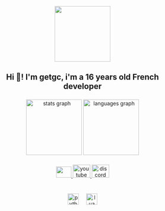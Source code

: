 <div align="center">
  <kbd>
      <img height="150" src="https://cdn.discordapp.com/avatars/828627902781849660/10af3e1e1acd37cc0af38659b2779015.webp"  />
  </kbd>
</div>

###

<h2 align="center">Hi 👋! I'm getgc, i'm a 16 years old French developer</h2>

###

<div align="center">
  <img src="https://github-readme-stats.vercel.app/api?username=IceMinisterq&hide_title=false&hide_rank=false&show_icons=true&include_all_commits=true&count_private=true&disable_animations=false&theme=github_dark&locale=en&hide_border=true" height="150" alt="stats graph"  />
  <img src="https://github-readme-stats.vercel.app/api/top-langs?username=IceMinisterq&locale=en&hide_title=false&layout=compact&card_width=320&langs_count=5&theme=github_dark&hide_border=true" height="150" alt="languages graph"  />
</div>

###

<div align="center">
  <a href="mailto:iceministera@proton.me" target="_blank">
    <img src="https://cdn.discordapp.com/attachments/828633564672294993/1122694157597675581/proton-mail-logo-31D8CDC79E-seeklogo.png" width="41.125" height="30.625" />
  </a>
  <a href="https://www.youtube.com/channel/UCEGhcDAk92crZ5eSWNlcn0w" target="_blank">
    <img src="https://raw.githubusercontent.com/maurodesouza/profile-readme-generator/master/src/assets/icons/social/youtube/default.svg" width="47" height="35" alt="youtube logo"  />
  </a>
  <a href="https://discordapp.com/users/828627902781849660" target="_blank">
    <img src="https://raw.githubusercontent.com/maurodesouza/profile-readme-generator/master/src/assets/icons/social/discord/default.svg" width="47" height="35" alt="discord logo"  />
  </a>
</div>

###

<br clear="both">

<div align="center">
  <img src="https://cdn.jsdelivr.net/gh/devicons/devicon/icons/python/python-original.svg" height="30" alt="python logo"  />
  <img width="12" />
  <img src="https://cdn.jsdelivr.net/gh/devicons/devicon/icons/lua/lua-original.svg" height="30" alt="lua logo"  />
</div>

###
